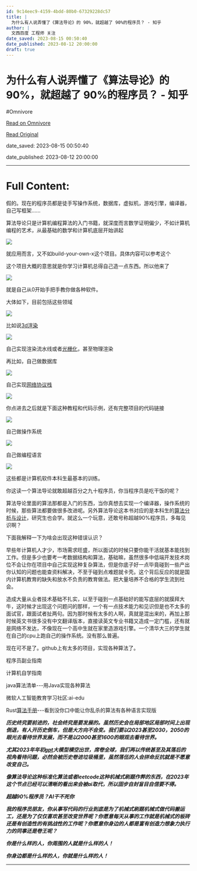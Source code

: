 ```yaml
---
id: 9c14eec9-4159-4bdd-80b0-67329228dc57
title: |
  为什么有人说弄懂了《算法导论》的 90%，就超越了 90%的程序员？ - 知乎
author: |
  文西​​百度 工程师​ 关注
date_saved: 2023-08-15 00:50:40
date_published: 2023-08-12 20:00:00
draft: true
---
```


# 为什么有人说弄懂了《算法导论》的 90%，就超越了 90%的程序员？ - 知乎
#Omnivore

[Read on Omnivore](https://omnivore.app/me/https-www-zhihu-com-question-315201616-answer-3163986155-189f787fec9)

[Read Original](https://www.zhihu.com/question/315201616/answer/3163986155)

date_saved: 2023-08-15 00:50:40

date_published: 2023-08-12 20:00:00

--- 

# Full Content: 

假的。现在的程序员都是徒手写操作系统，数据库，虚拟机，游戏引擎，编译器，自己写框架......

算法导论只是计算机编程算法的入门书籍，就深度而言数学证明偏少，不如计算机编程的艺术，从最基础的数学和计算机底层开始讲起

![](https://proxy-prod.omnivore-image-cache.app/1080x981,sk8Fg7oJAlktLNYrEXhTJhdy2p_3c83jYZCpz39hyPd8/https://picx.zhimg.com/50/v2-9324671f65b018ca6740f2b76b60c9a8_720w.jpg?source=1940ef5c)

就应用而言，又不如build-your-own-x这个项目。具体内容可以参考这个

这个项目大概的意思就是你学习计算机总得自己造一点东西。所以他来了

![](https://proxy-prod.omnivore-image-cache.app/2087x1137,s8N1bsvIjS21LagCbPOYHsrZsM8K72zu1TwtOQPzSf6c/https://picx.zhimg.com/50/v2-4728c336055bade83e9b7f5f746ec688_720w.jpg?source=1940ef5c)

就是自己从0开始手把手教你做各种软件。

大体如下，目前包括这些领域

![](https://proxy-prod.omnivore-image-cache.app/687x794,svTk35FAtvwGd8UO_U6ftChyP4yvNm5VV_7cEkbm8K1E/https://pica.zhimg.com/50/v2-c12347820599d6fb8236948f78365137_720w.jpg?source=1940ef5c)

比如说[3d渲染](https://www.zhihu.com/search?q=3d%E6%B8%B2%E6%9F%93&search%5Fsource=Entity&hybrid%5Fsearch%5Fsource=Entity&hybrid%5Fsearch%5Fextra=%7B%22sourceType%22%3A%22answer%22%2C%22sourceId%22%3A3163986155%7D)

![](https://proxy-prod.omnivore-image-cache.app/1446x604,scX_wO8yPjWSNIEzd45YPDJxLQXMkvm-kJ6f6SjpA5pI/https://pic1.zhimg.com/50/v2-a1e89f08f6f118ab9d425ef47cc3c9ff_720w.jpg?source=1940ef5c)

自己实现渲染流水线或者[光栅化](https://www.zhihu.com/search?q=%E5%85%89%E6%A0%85%E5%8C%96&search%5Fsource=Entity&hybrid%5Fsearch%5Fsource=Entity&hybrid%5Fsearch%5Fextra=%7B%22sourceType%22%3A%22answer%22%2C%22sourceId%22%3A3163986155%7D)，甚至物理渲染

再比如，自己做数据库

![](https://proxy-prod.omnivore-image-cache.app/1096x582,s3ICWmexdkjYTLlXbuacjU0adEfsD-K4ou9w6_5w2KQY/https://pic1.zhimg.com/50/v2-0fe83be695f445d1bceca66bed92455c_720w.jpg?source=1940ef5c)

自己实现[网络协议栈](https://www.zhihu.com/search?q=%E7%BD%91%E7%BB%9C%E5%8D%8F%E8%AE%AE%E6%A0%88&search%5Fsource=Entity&hybrid%5Fsearch%5Fsource=Entity&hybrid%5Fsearch%5Fextra=%7B%22sourceType%22%3A%22answer%22%2C%22sourceId%22%3A3163986155%7D)

![](https://proxy-prod.omnivore-image-cache.app/711x271,ssebmdeOkxHYBwdh2cRFsS89UBDPl0z8I7G7xP_5X-0Q/https://pic1.zhimg.com/50/v2-fc0069ef292a7020c03f628645256d41_720w.jpg?source=1940ef5c)

你点进去之后就是下面这种教程和代码示例，还有完整项目的代码链接

![](https://proxy-prod.omnivore-image-cache.app/1404x1158,s7lK9s8dvY702Q_d3Glg1vN918zZ7XiNMqK5cAMTbfLo/https://pic1.zhimg.com/50/v2-9e613577d548b1aeb88f35c749d8fe67_720w.jpg?source=1940ef5c)

自己做操作系统

![](https://proxy-prod.omnivore-image-cache.app/1170x992,sqXDyMQabwORRjiaoUlRMshMc4aWc3YK7ukrln5vgQb8/https://picx.zhimg.com/50/v2-e4a2eee8bdcdb8f31e399b1b7de046d0_720w.jpg?source=1940ef5c)

自己做编程语言

![](https://proxy-prod.omnivore-image-cache.app/1484x1042,seKlvAkcuF4V6A6PUbIv5IK9IOlFvPw44dYqx5M3QwnA/https://pic1.zhimg.com/50/v2-f816da02d4fd344696cd59f084325678_720w.jpg?source=1940ef5c)

这些都是计算机软件本科生最基本的训练。

你这读一个算法导论就敢超越百分之九十程序员，你当程序员是吃干饭的呢？

算法导论里面的算法那都是入门的东西，当你真想去实现一个编译器，操作系统的时候，那些算法都要做很多改进呢。另外算法导论这本书对应的是本科生的[算法分析与设计](https://www.zhihu.com/search?q=%E7%AE%97%E6%B3%95%E5%88%86%E6%9E%90%E4%B8%8E%E8%AE%BE%E8%AE%A1&search%5Fsource=Entity&hybrid%5Fsearch%5Fsource=Entity&hybrid%5Fsearch%5Fextra=%7B%22sourceType%22%3A%22answer%22%2C%22sourceId%22%3A3163986155%7D)，研究生也会学。就这么一个玩意，还敢号称超越90%程序员，多每见识啊？

下面我解释一下为啥会出现这种错误认识？

早些年计算机人才少，市场需求旺盛，所以面试的时候只要你能干活就基本能找到工作。但是多少也要考一考数据结构和算法，基础嘛，虽然很多中低端开发技术岗位不会让你在项目中自己实现这种复杂算法，但是你底子好一点毕竟碰到一些产出你认知的问题也能查资料解决，不至于碰到点难题就卡壳。这个背后反应的就是国内计算机教育的缺失和放水不负责的教育做法。把大量培养不合格的学生流到社会。

造成大量从业者技术基础不扎实，以至于碰到一点基础好的能写底层的就膜拜大牛，这时候才出现这个问题问的那样，一个有一点技术能力和见识但是也不太多的面试官，跟面试者扯两句。因为那时候有太多的人啊，真就是混出来的，再加上那时候英文书很多没有中文翻译版本，直接读英文专业书籍又造成一定门槛，还有就是网络不发达，不像现在一个高中生就在家里造游戏引擎。一个清华大三的学生就在自己的cpu上跑自己的操作系统。没有那么普遍。

现在可不是了。github上有太多的项目，实现各种算法了。

程序员副业指南

计算机自学指南

java算法清单---用Java实现各种算法

微软人工智能教育学习社区:ai-edu

Rust[算法手册](https://www.zhihu.com/search?q=%E7%AE%97%E6%B3%95%E6%89%8B%E5%86%8C&search%5Fsource=Entity&hybrid%5Fsearch%5Fsource=Entity&hybrid%5Fsearch%5Fextra=%7B%22sourceType%22%3A%22answer%22%2C%22sourceId%22%3A3163986155%7D)\---看到没你口中能让你乱杀的算法有各种语言实现版

**_历史终究要前进的，社会终究是要发展的。虽然历史会在局部地区局部时间上出现倒退，有人开历史倒车，但是大方向不会变。我们要以2023甚至2030，2050的眼光去看待世界发展，而不是以2000甚至1600的眼观去看待世界。_**

**_尤其2023年年初[gpt](https://www.zhihu.com/search?q=gpt&search%5Fsource=Entity&hybrid%5Fsearch%5Fsource=Entity&hybrid%5Fsearch%5Fextra=%7B%22sourceType%22%3A%22answer%22%2C%22sourceId%22%3A3163986155%7D)大模型横空出世，席卷全球，我们再以传统甚至及其落后的视角看待问题，必然会被历史卷进垃圾桶里，虽然落伍的人会拼命反抗就是不愿意改变自己。_**

**_像算法导论这种标准化算法或者leetcode这种机械式刷题作弊的东西，在2023年这个节点已经可以清晰的看出来会被ai取代，所以固步自封盲目自信要不得。_**

**_超越90%程序员？AI干不死你_**

**_我的程序员朋友，你从事写代码的行业到底是为了机械式刷题机械式做代码搬运工，还是为了仅仅喜欢甚至改变世界呢？你愿意每天从事的工作就是机械式的板砖还是有创造性的有挑战性的工作呢？你愿意你身边的人都是富有创造力想象力执行力的同事还是卷王呢？_**

**_你是什么样的人，你周围的人就是什么样的人！_**

**_你身边都是什么样的人，你就是什么样的人！_**

---

